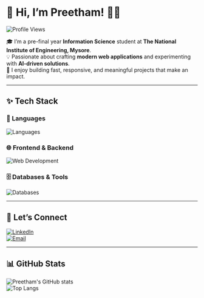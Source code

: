 # 🌟 Hi, I’m Preetham! 👨‍💻  
![Profile Views](https://visitor-badge.laobi.icu/badge?page_id=bpreetham58&left_color=blue&right_color=purple)

🎓 I’m a pre-final year **Information Science** student at **The National Institute of Engineering, Mysore**.  
💡 Passionate about crafting **modern web applications** and experimenting with **AI-driven solutions**.  
🚀 I enjoy building fast, responsive, and meaningful projects that make an impact.

---

## ✨ Tech Stack

### 🔷 Languages  
![Languages](https://skillicons.dev/icons?i=js,java,python,c)

### 🌐 Frontend & Backend  
![Web Development](https://skillicons.dev/icons?i=react,nodejs,html,css)

### 🗄️ Databases & Tools  
![Databases](https://skillicons.dev/icons?i=mongodb,mysql)

---

## 🔗 Let’s Connect

[![LinkedIn](https://img.shields.io/badge/-LinkedIn-0A66C2?style=for-the-badge&logo=linkedin&logoColor=white)](https://www.linkedin.com/in/preetham-b-9b8671263/)  
[![Email](https://img.shields.io/badge/-Email-D14836?style=for-the-badge&logo=gmail&logoColor=white)](mailto:bpreetham58@gmail.com)

---

## 📊 GitHub Stats

![Preetham's GitHub stats](https://github-readme-stats.vercel.app/api?username=bpreetham58&show_icons=true&theme=tokyonight)  
![Top Langs](https://github-readme-stats.vercel.app/api/top-langs/?username=bpreetham58&layout=compact&theme=tokyonight)
